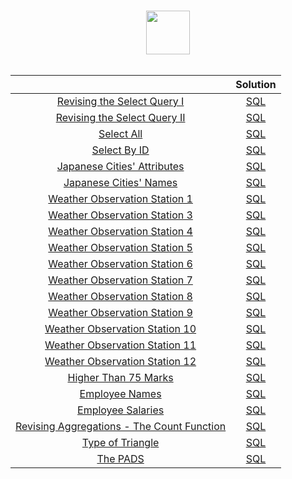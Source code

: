 <p align="center">  
	<br>
	<a href="https://www.hackerrank.com/fatihkaaya">
        <img height=70 src="https://hrcdn.net/community-frontend/assets/brand/logo-new-white-green-a5cb16e0ae.svg"> 
    </a>
    <br>
    <br>
</p>


|  | Solution |
|:------------:|:---------:|
| [Revising the Select Query I](https://www.hackerrank.com/challenges/revising-the-select-query/problem) | [SQL](revising-the-select-query-1.sql) |
| [Revising the Select Query II](https://www.hackerrank.com/challenges/revising-the-select-query-2/problem) | [SQL](revising-the-select-query-2.sql) |
| [Select All](https://www.hackerrank.com/challenges/select-all-sql/problem) | [SQL](select-all.sql) |
| [Select By ID](https://www.hackerrank.com/challenges/select-by-id/problem) | [SQL](select-by-id.sql) |
| [Japanese Cities' Attributes](https://www.hackerrank.com/challenges/japanese-cities-attributes/problem) | [SQL](japanese-cities-attributes.sql) |
| [Japanese Cities' Names](https://www.hackerrank.com/challenges/japanese-cities-name/problem) | [SQL](japanese-cities-names.sql) |
| [Weather Observation Station 1](https://www.hackerrank.com/challenges/weather-observation-station-1/problem) | [SQL](weather-observation-station-1.sql) |
| [Weather Observation Station 3](https://www.hackerrank.com/challenges/weather-observation-station-3/problem) | [SQL](weather-observation-station-3.sql) |
| [Weather Observation Station 4](https://www.hackerrank.com/challenges/weather-observation-station-4/problem) | [SQL](weather-observation-station-4.sql) |
| [Weather Observation Station 5](https://www.hackerrank.com/challenges/weather-observation-station-5/problem) | [SQL](weather-observation-station-5.sql) |
| [Weather Observation Station 6](https://www.hackerrank.com/challenges/weather-observation-station-6/problem) | [SQL](weather-observation-station-6.sql) |
| [Weather Observation Station 7](https://www.hackerrank.com/challenges/weather-observation-station-7/problem) | [SQL](weather-observation-station-7.sql) |
| [Weather Observation Station 8](https://www.hackerrank.com/challenges/weather-observation-station-8/problem) | [SQL](weather-observation-station-8.sql) |
| [Weather Observation Station 9](https://www.hackerrank.com/challenges/weather-observation-station-9/problem) | [SQL](weather-observation-station-9.sql) |
| [Weather Observation Station 10](https://www.hackerrank.com/challenges/weather-observation-station-10/problem) | [SQL](weather-observation-station-10.sql) |
| [Weather Observation Station 11](https://www.hackerrank.com/challenges/weather-observation-station-11/problem) | [SQL](weather-observation-station-11.sql) |
| [Weather Observation Station 12](https://www.hackerrank.com/challenges/weather-observation-station-12/problem) | [SQL](weather-observation-station-12.sql) |
| [Higher Than 75 Marks](https://www.hackerrank.com/challenges/more-than-75-marks/problem) | [SQL](higher-than-75-marks.sql) |
| [Employee Names](https://www.hackerrank.com/challenges/name-of-employees/problem) | [SQL](employee-names.sql) |
| [Employee Salaries](https://www.hackerrank.com/challenges/salary-of-employees/problem) | [SQL](employee-salaries.sql) |
| [Revising Aggregations - The Count Function](https://www.hackerrank.com/challenges/revising-aggregations-the-count-function/problem) | [SQL](revising-aggregations-the-count-function.sql) | 
| [Type of Triangle](https://www.hackerrank.com/challenges/what-type-of-triangle/problem) | [SQL](type-of-triangle.sql) |
| [The PADS](https://www.hackerrank.com/challenges/the-pads/problem) | [SQL](the-pads.sql) |






